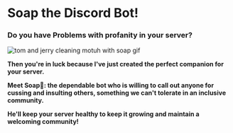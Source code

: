 # Soap the Discord Bot!

### Do you have Problems with profanity in your server?

![tom and jerry cleaning motuh with soap gif](https://media.tenor.com/RbOWIwfiCiwAAAAM/wash-mouth.gif)

**Then you're in luck because I've just created the perfect companion for your server.**

**Meet Soap🧼: the dependable bot who is willing to call out anyone for cussing and insulting others, something we can't tolerate in an inclusive community.**

**He'll keep your server healthy to keep it growing and maintain a welcoming community!**

